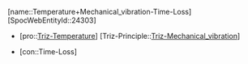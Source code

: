 ﻿---
type: TrizContradiction
aliases:
- Temperature+Mechanical_vibration-Time-Loss
license: CC BY-SA 4.0
copyright: https://github.com/SpocWeb
IsDeleted: false
IsReadOnly: false
Confidential: public
tags: 
- Triz/Contradiction
---
[name::Temperature+Mechanical_vibration-Time-Loss]
[SpocWebEntityId::24303]
+ [pro::[Triz-Temperature](tech/Triz/Parameter/Triz-Temperature.md)]
[Triz-Principle::[Triz-Mechanical_vibration](tech/Triz/Principle/Triz-Mechanical_vibration.md)]
- [con::Time-Loss]

